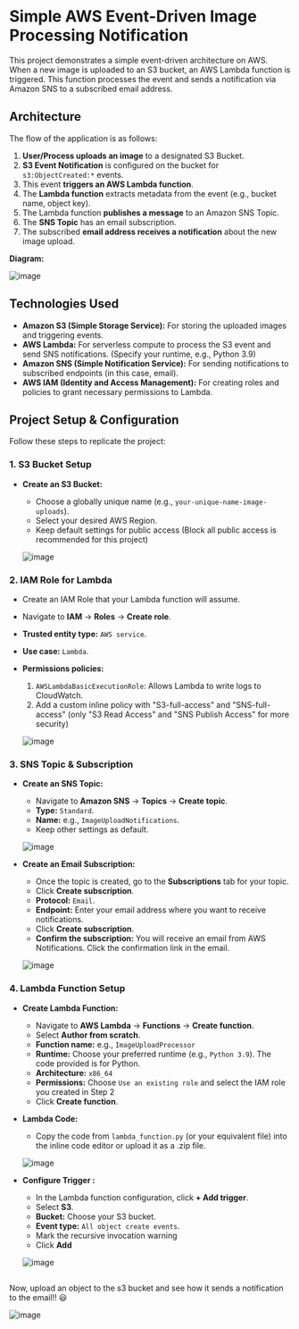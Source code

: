# Simple AWS Event-Driven Image Processing Notification


This project demonstrates a simple event-driven architecture on AWS. When a new image is uploaded to an S3 bucket, an AWS Lambda function is triggered. This function processes the event and sends a notification via Amazon SNS to a subscribed email address.


## Architecture

The flow of the application is as follows:

1.  **User/Process uploads an image** to a designated S3 Bucket.
2.  **S3 Event Notification** is configured on the bucket for `s3:ObjectCreated:*` events.
3.  This event **triggers an AWS Lambda function**.
4.  The **Lambda function** extracts metadata from the event (e.g., bucket name, object key).
5.  The Lambda function **publishes a message** to an Amazon SNS Topic.
6.  The **SNS Topic** has an email subscription.
7.  The subscribed **email address receives a notification** about the new image upload.

**Diagram:**

![image](https://github.com/user-attachments/assets/c287f3d1-6f6e-4c37-954b-939a7bb8cd4b)

## Technologies Used

*   **Amazon S3 (Simple Storage Service):** For storing the uploaded images and triggering events.
*   **AWS Lambda:** For serverless compute to process the S3 event and send SNS notifications. (Specify your runtime, e.g., Python 3.9)
*   **Amazon SNS (Simple Notification Service):** For sending notifications to subscribed endpoints (in this case, email).
*   **AWS IAM (Identity and Access Management):** For creating roles and policies to grant necessary permissions to Lambda.

## Project Setup & Configuration

Follow these steps to replicate the project:

### 1. S3 Bucket Setup

*   **Create an S3 Bucket:**
    *   Choose a globally unique name (e.g., `your-unique-name-image-uploads`).
    *   Select your desired AWS Region.
    *   Keep default settings for public access (Block all public access is recommended for this project)
      
       ![image](https://github.com/user-attachments/assets/2ce546e9-a437-47e2-8093-02f01c97e337)


### 2. IAM Role for Lambda

*   Create an IAM Role that your Lambda function will assume.
*   Navigate to **IAM** -> **Roles** -> **Create role**.
*   **Trusted entity type:** `AWS service`.
*   **Use case:** `Lambda`.
*   **Permissions policies:**
    1.  `AWSLambdaBasicExecutionRole`: Allows Lambda to write logs to CloudWatch.
    2.  Add a custom inline policy with "S3-full-access" and "SNS-full-access" (only "S3 Read Access" and "SNS Publish Access" for more security)

    ![image](https://github.com/user-attachments/assets/39719bd3-1ec7-4a36-a48a-8cbc53e77a9d)


### 3. SNS Topic & Subscription

*   **Create an SNS Topic:**
    *   Navigate to **Amazon SNS** -> **Topics** -> **Create topic**.
    *   **Type:** `Standard`.
    *   **Name:** e.g., `ImageUploadNotifications`.
    *   Keep other settings as default.
  
       ![image](https://github.com/user-attachments/assets/82263e19-d324-4556-a052-36175c1bccf8)

*   **Create an Email Subscription:**
    *   Once the topic is created, go to the **Subscriptions** tab for your topic.
    *   Click **Create subscription**.
    *   **Protocol:** `Email`.
    *   **Endpoint:** Enter your email address where you want to receive notifications.
    *   Click **Create subscription**.
    *   **Confirm the subscription:** You will receive an email from AWS Notifications. Click the confirmation link in the email.
  
      ![image](https://github.com/user-attachments/assets/a220f872-e856-41c8-9de1-37dc7fbb67fb)


### 4. Lambda Function Setup

*   **Create Lambda Function:**
    *   Navigate to **AWS Lambda** -> **Functions** -> **Create function**.
    *   Select **Author from scratch**.
    *   **Function name:** e.g., `ImageUploadProcessor`
    *   **Runtime:** Choose your preferred runtime (e.g., `Python 3.9`). The code provided is for Python.
    *   **Architecture:** `x86_64`
    *   **Permissions:** Choose `Use an existing role` and select the IAM role you created in Step 2
    *   Click **Create function**.
*   **Lambda Code:**
    *   Copy the code from `lambda_function.py` (or your equivalent file) into the inline code editor or upload it as a .zip file.
      
      ![image](https://github.com/user-attachments/assets/b6987210-b268-4ec1-ae18-84e77951c093)

*   **Configure Trigger :**
    *   In the Lambda function configuration, click **+ Add trigger**.
    *   Select **S3**.
    *   **Bucket:** Choose your S3 bucket.
    *   **Event type:** `All object create events`.
    *   Mark the recursive invocation warning
    *   Click **Add**
      
      ![image](https://github.com/user-attachments/assets/3124888f-6e4e-4f7a-97a9-7544ede715cd)

##
##

Now, upload an object to the s3 bucket and see how it sends a notification to the email!! 😃

![image](https://github.com/user-attachments/assets/21536ca4-e2f9-4abe-acbc-0e3dce6c5f6e)
